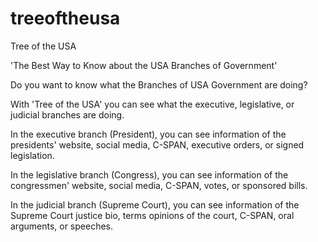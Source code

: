 # treeoftheusa



Tree of the USA

'The Best Way to Know about the USA Branches of Government'

Do you want to know what the Branches of USA Government are doing?

With 'Tree of the USA' you can see what the executive, legislative, or judicial branches are doing. 

In the executive branch (President), you can see information of the presidents' website, social media, C-SPAN, executive orders, or signed legislation. 

In the legislative branch (Congress), you can see information of the congressmen' website, social media, C-SPAN, votes, or sponsored bills.

In the judicial branch (Supreme Court), you can see information of the Supreme Court justice bio, terms opinions of the court, C-SPAN, oral arguments, or speeches.
